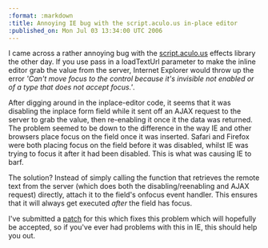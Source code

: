 ```yaml
--- 
:format: :markdown
:title: Annoying IE bug with the script.aculo.us in-place editor
:published_on: Mon Jul 03 13:34:00 UTC 2006
---
```

I came across a rather annoying bug with the [script.aculo.us](http://script.aculou.us) effects library the other day. If you use pass in a loadTextUrl parameter to make the inline editor grab the value from the server, Internet Explorer would throw up the error *'Can't move focus to the control because it's invisible not enabled or of a type that does not accept focus.'*.

After digging around in the inplace-editor code, it seems that it was disabling the inplace form field while it sent off an AJAX request to the server to grab the value, then re-enabling it once it the data was returned. The problem seemed to be down to the difference in the way IE and other browsers place focus on the field once it was inserted. Safari and Firefox were both placing focus on the field before it was disabled, whilst IE was trying to focus it after it had been disabled. This is what was causing IE to barf.

The solution? Instead of simply calling the function that retrieves the remote text from the server (which does both the disabling/reenabling and AJAX request) directly, attach it to the field's onfocus event handler. This ensures that it will always get executed *after* the field has focus.

I've submitted a [patch](http://dev.rubyonrails.org/ticket/5557) for this which fixes this problem which will hopefully be accepted, so if you've ever had problems with this in IE, this should help you out.